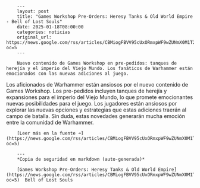         ---
        layout: post
        title: "Games Workshop Pre-Orders: Heresy Tanks & Old World Empire - Bell of Lost Souls"
        date: 2025-01-18T08:00:00
        categories: noticias
        original_url: https://news.google.com/rss/articles/CBMiogFBVV95cUxORmxpWF9wZUNmX0M1T2FaRWF3VTRjaVI0MV9vNkM4a2xNazJlUms3TmRYWnA0RWlOMFFwbGVldmJuZjJKM05NSlBFOC14QXBoQl9GTUkyZkdkRndrMmlQOVdaME5hbVhNTm5KMVhkdXNNdklzTTFzQ1ZyUjFZM3FTb3VhMkVYT28xMUdnTDdNczh5V2hYS1lmZHZ3WDRaTlowWWc?oc=5
        ---

        Nuevo contenido de Games Workshop en pre-pedidos: tanques de herejía y el imperio del Viejo Mundo. Los fanáticos de Warhammer están emocionados con las nuevas adiciones al juego.

Los aficionados de Warhammer están ansiosos por el nuevo contenido de Games Workshop. Los pre-pedidos incluyen tanques de herejía y expansiones para el imperio del Viejo Mundo, lo que promete emocionantes nuevas posibilidades para el juego. Los jugadores están ansiosos por explorar las nuevas opciones y estrategias que estas adiciones traerán al campo de batalla. Sin duda, estas novedades generarán mucha emoción entre la comunidad de Warhammer.

        [Leer más en la fuente ➜](https://news.google.com/rss/articles/CBMiogFBVV95cUxORmxpWF9wZUNmX0M1T2FaRWF3VTRjaVI0MV9vNkM4a2xNazJlUms3TmRYWnA0RWlOMFFwbGVldmJuZjJKM05NSlBFOC14QXBoQl9GTUkyZkdkRndrMmlQOVdaME5hbVhNTm5KMVhkdXNNdklzTTFzQ1ZyUjFZM3FTb3VhMkVYT28xMUdnTDdNczh5V2hYS1lmZHZ3WDRaTlowWWc?oc=5)

        ---
        *Copia de seguridad en markdown (auto-generada)*

        [Games Workshop Pre-Orders: Heresy Tanks & Old World Empire](https://news.google.com/rss/articles/CBMiogFBVV95cUxORmxpWF9wZUNmX0M1T2FaRWF3VTRjaVI0MV9vNkM4a2xNazJlUms3TmRYWnA0RWlOMFFwbGVldmJuZjJKM05NSlBFOC14QXBoQl9GTUkyZkdkRndrMmlQOVdaME5hbVhNTm5KMVhkdXNNdklzTTFzQ1ZyUjFZM3FTb3VhMkVYT28xMUdnTDdNczh5V2hYS1lmZHZ3WDRaTlowWWc?oc=5)  Bell of Lost Souls
